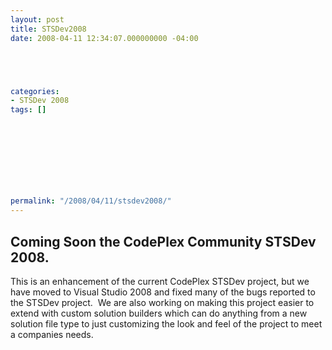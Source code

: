```yaml
---
layout: post
title: STSDev2008
date: 2008-04-11 12:34:07.000000000 -04:00





categories:
- STSDev 2008
tags: []

  


  
  
  
  
  
permalink: "/2008/04/11/stsdev2008/"
---
```

## Coming Soon the CodePlex Community STSDev 2008.&nbsp; 

This is an enhancement of the current CodePlex STSDev project, but we have moved to Visual Studio 2008 and fixed many of the bugs reported to the STSDev project.&nbsp; We are also working on making this project easier to extend with custom solution builders which can do anything from a new solution file type to just customizing the look and feel of the project to meet a companies needs.

